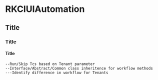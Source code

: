 # RKCIUIAutomation
## Title
### Title
#### Title
    --Run/Skip Tcs based on Tenant parameter
    --Interface/Abstract/Common class inheritence for workflow methods
    ---Identify difference in workflow for Tenants
